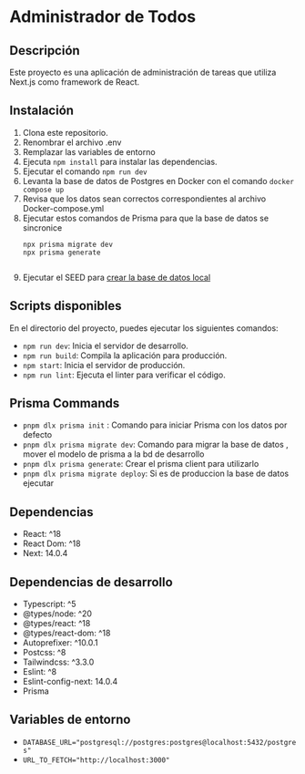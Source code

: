 
# Administrador de Todos

## Descripción
Este proyecto es una aplicación de administración de tareas que utiliza Next.js como framework de React.

## Instalación
1. Clona este repositorio.
2. Renombrar el archivo .env 
3. Remplazar las variables de entorno
3. Ejecuta `npm install` para instalar las dependencias.
4. Ejecutar el comando `npm run dev`
5. Levanta la base de datos de Postgres en Docker con el comando `docker compose up`
6. Revisa que los datos sean correctos correspondientes al archivo Docker-compose.yml
7. Ejecutar estos comandos de Prisma para que la base de datos se sincronice
    ```
    npx prisma migrate dev
    npx prisma generate
       
    ```
7. Ejecutar el SEED para [crear la base de datos local](localhost:3000/api/seed)

## Scripts disponibles
En el directorio del proyecto, puedes ejecutar los siguientes comandos:

- `npm run dev`: Inicia el servidor de desarrollo.
- `npm run build`: Compila la aplicación para producción.
- `npm start`: Inicia el servidor de producción.
- `npm run lint`: Ejecuta el linter para verificar el código.

## Prisma Commands

- `pnpm dlx prisma init` : Comando para iniciar Prisma con los datos por defecto
- `pnpm dlx prisma migrate dev`: Comando para migrar la base de datos , mover el modelo de prisma a la bd de desarrollo
- `pnpm dlx prisma generate`:  Crear el prisma client para utilizarlo
-  `pnpm dlx prisma migrate deploy`: Si es de produccion la base de datos ejecutar 

## Dependencias
- React: ^18
- React Dom: ^18
- Next: 14.0.4

## Dependencias de desarrollo
- Typescript: ^5
- @types/node: ^20
- @types/react: ^18
- @types/react-dom: ^18
- Autoprefixer: ^10.0.1
- Postcss: ^8
- Tailwindcss: ^3.3.0
- Eslint: ^8
- Eslint-config-next: 14.0.4
- Prisma


## Variables de entorno
- `DATABASE_URL="postgresql://postgres:postgres@localhost:5432/postgres"`
- `URL_TO_FETCH="http://localhost:3000"`